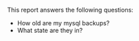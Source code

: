 This report answers the following questions:

- How old are my mysql backups?
- What state are they in?
